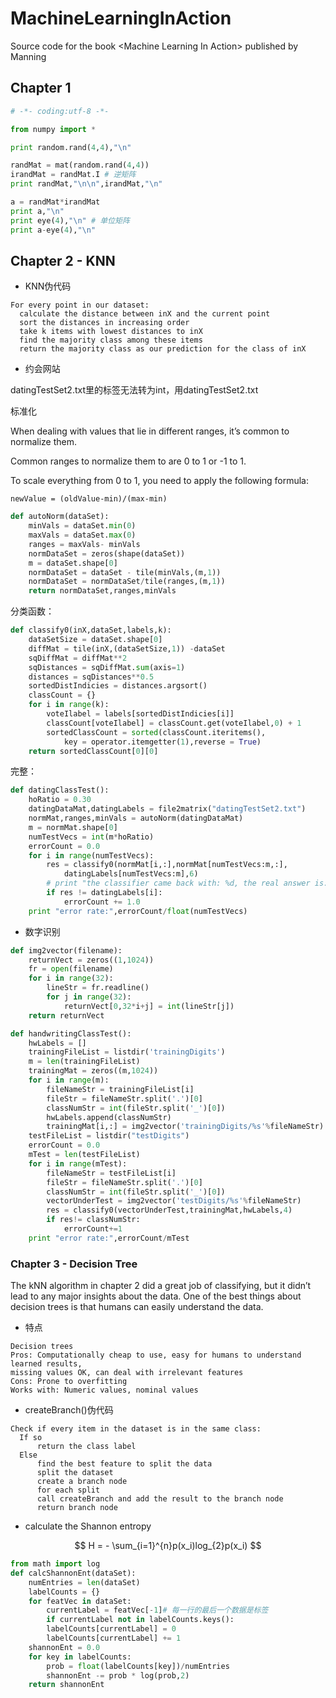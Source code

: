 # MachineLearningInAction
Source code for the book &lt;Machine Learning In Action>  published by Manning



## Chapter 1

```python
# -*- coding:utf-8 -*-

from numpy import *

print random.rand(4,4),"\n"

randMat = mat(random.rand(4,4))
irandMat = randMat.I # 逆矩阵
print randMat,"\n\n",irandMat,"\n"

a = randMat*irandMat
print a,"\n"
print eye(4),"\n" # 单位矩阵
print a-eye(4),"\n"
```



## Chapter 2  -  KNN

- KNN伪代码

```
For every point in our dataset:
  calculate the distance between inX and the current point
  sort the distances in increasing order
  take k items with lowest distances to inX
  find the majority class among these items
  return the majority class as our prediction for the class of inX
```



- 约会网站

datingTestSet2.txt里的标签无法转为int，用datingTestSet2.txt

标准化

When dealing with values that lie in different ranges, it’s common to normalize them.

Common ranges to normalize them to are 0 to 1 or -1 to 1. 

To scale everything from 0 to 1, you need to apply the following formula:

```
newValue = (oldValue-min)/(max-min)
```

```python
def autoNorm(dataSet):
	minVals = dataSet.min(0)
	maxVals = dataSet.max(0)
	ranges = maxVals- minVals
	normDataSet = zeros(shape(dataSet))
	m = dataSet.shape[0]
	normDataSet = dataSet - tile(minVals,(m,1))
	normDataSet = normDataSet/tile(ranges,(m,1))
	return normDataSet,ranges,minVals
```

分类函数：

```python
def classify0(inX,dataSet,labels,k):
	dataSetSize = dataSet.shape[0]
	diffMat = tile(inX,(dataSetSize,1)) -dataSet
	sqDiffMat = diffMat**2
	sqDistances = sqDiffMat.sum(axis=1)
	distances = sqDistances**0.5
	sortedDistIndicies = distances.argsort()
	classCount = {}
	for i in range(k):
		voteIlabel = labels[sortedDistIndicies[i]]
		classCount[voteIlabel] = classCount.get(voteIlabel,0) + 1
		sortedClassCount = sorted(classCount.iteritems(),
			key = operator.itemgetter(1),reverse = True)
	return sortedClassCount[0][0]
```

完整：

```python
def datingClassTest():
	hoRatio = 0.30
	datingDataMat,datingLabels = file2matrix("datingTestSet2.txt")
	normMat,ranges,minVals = autoNorm(datingDataMat)
	m = normMat.shape[0]
	numTestVecs = int(m*hoRatio)
	errorCount = 0.0
	for i in range(numTestVecs):
		res = classify0(normMat[i,:],normMat[numTestVecs:m,:],
			datingLabels[numTestVecs:m],6)
		# print "the classifier came back with: %d, the real answer is: %d"% (res, datingLabels[i])
		if res != datingLabels[i]:
			errorCount += 1.0
	print "error rate:",errorCount/float(numTestVecs)
```



- 数字识别

```python
def img2vector(filename):
	returnVect = zeros((1,1024))
	fr = open(filename)
	for i in range(32):
		lineStr = fr.readline()
		for j in range(32):
			returnVect[0,32*i+j] = int(lineStr[j])
	return returnVect

def handwritingClassTest():
	hwLabels = []
	trainingFileList = listdir('trainingDigits')
	m = len(trainingFileList)
	trainingMat = zeros((m,1024))
	for i in range(m):
		fileNameStr = trainingFileList[i]
		fileStr = fileNameStr.split('.')[0]
		classNumStr = int(fileStr.split('_')[0])
		hwLabels.append(classNumStr)
		trainingMat[i,:] = img2vector('trainingDigits/%s'%fileNameStr)
	testFileList = listdir("testDigits")
	errorCount = 0.0
	mTest = len(testFileList)
	for i in range(mTest):
		fileNameStr = testFileList[i]
		fileStr = fileNameStr.split('.')[0]
		classNumStr = int(fileStr.split('_')[0])
		vectorUnderTest = img2vector('testDigits/%s'%fileNameStr)
		res = classify0(vectorUnderTest,trainingMat,hwLabels,4)
		if res!= classNumStr:
			errorCount+=1
	print "error rate:",errorCount/mTest
```



### Chapter 3  -  Decision Tree

The kNN algorithm in chapter 2 did a great job of classifying, but it didn’t lead to
any major insights about the data. One of the best things about decision trees is that
humans can easily understand the data.

- 特点

```
Decision trees
Pros: Computationally cheap to use, easy for humans to understand learned results,
missing values OK, can deal with irrelevant features
Cons: Prone to overfitting
Works with: Numeric values, nominal values
```

- createBranch()伪代码

```
Check if every item in the dataset is in the same class:
  If so 
  	  return the class label
  Else
      find the best feature to split the data
      split the dataset
      create a branch node
      for each split
      call createBranch and add the result to the branch node
      return branch node
```

- calculate the Shannon entropy

$$
H = - \sum_{i=1}^{n}p(x_i)log_{2}p(x_i)
$$

```python
from math import log
def calcShannonEnt(dataSet):
    numEntries = len(dataSet)
    labelCounts = {}
    for featVec in dataSet:
        currentLabel = featVec[-1]# 每一行的最后一个数据是标签
        if currentLabel not in labelCounts.keys():
        labelCounts[currentLabel] = 0
        labelCounts[currentLabel] += 1
    shannonEnt = 0.0
    for key in labelCounts:
        prob = float(labelCounts[key])/numEntries
        shannonEnt -= prob * log(prob,2)
	return shannonEnt
```

